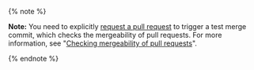 {% note %}

**Note:** You need to explicitly [request a pull request](/v3/pulls/#get-a-pull-request) to trigger a test merge commit, which checks the mergeability of pull requests. For more information, see "[Checking mergeability of pull requests](/v3/git/#checking-mergeability-of-pull-requests)".

{% endnote %}
